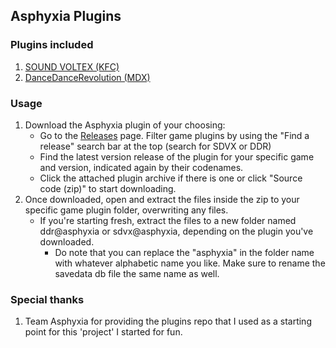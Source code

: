 ## Asphyxia Plugins

### Plugins included

1. [SOUND VOLTEX (KFC)](https://github.com/22vv0/asphyxia_plugins/tree/kfc)
2. [DanceDanceRevolution (MDX)](https://github.com/22vv0/asphyxia_plugins/tree/mdx)

### Usage

1. Download the Asphyxia plugin of your choosing:
    - Go to the [Releases](https://github.com/22vv0/asphyxia_plugins/releases) page. Filter game plugins by using the "Find a release" search bar at the top (search for SDVX or DDR)
    - Find the latest version release of the plugin for your specific game and version, indicated again by their codenames.
    - Click the attached plugin archive if there is one or click "Source code (zip)" to start downloading.
3. Once downloaded, open and extract the files inside the zip to your specific game plugin folder, overwriting any files. 
    - If you're starting fresh, extract the files to a new folder named ddr@asphyxia or sdvx@asphyxia, depending on the plugin you've downloaded.
        - Do note that you can replace the "asphyxia" in the folder name with whatever alphabetic name you like. Make sure to rename the savedata db file the same name as well.

### Special thanks

1. Team Asphyxia for providing the plugins repo that I used as a starting point for this 'project' I started for fun.
